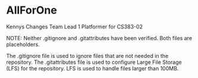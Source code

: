 # AllForOne
Kennys Changes
Team Lead 1 Platformer for CS383-02

NOTE: Neither .gitignore and .gitattributes have been verified. Both files are placeholders.

The .gitignore file is used to ignore files that are not needed in the repository. The .gitattributes file is used to configure Large File Storage (LFS) for the repository. LFS is used to handle files larger than 100MB.
